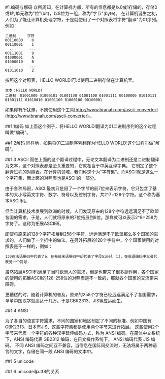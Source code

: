 #1.编码与解码
  众所周知，在计算机内部，所有的信息都是以0或1存储的，存储0或1的单元称为"位"(bit)，以8位为一组，称为"字节"(byte)。
在计算机诞生之初，人们为了能让计算机处理字符，于是就使用了一个对照表将字符"翻译"为01序列。例如：

```
二进制     字符
00110000    0
00110001    1
  ...      ... 
00111001    9
01000001    A
01000010    B
  ...      ...
01011010    Z
```

按照这个对照表，HELLO WORLD!可以使用二进制存储在计算机里。

```
文本：HELLO WORLD!
二进制：01001000 01000101 01001100 01001100 01001111 00100000 01010111 01001111 01010010 01001100 01000100 00100001
```

如果你有所犹豫，不妨使用这个工具[http://www.branah.com/ascii-converter](http://www.branah.com/ascii-converter)。

##1.1编码
  如上面这个例子，将HELLO WORLD!翻译为01二进制序列的这个过程叫做"编码"。

##1.2解码
  同样地，如果将01二进制序列翻译为HELLO WORLD!这个过程叫做"解码"。
  
##1.3 ASCII
  而在上面的这个翻译过程中，无论文本翻译为二进制还是二进制翻译为文本，这个对照表都是至关重要的，它就相当于中英互译字典。
它制定了整个翻译过程的对照表。在计算机领域，我们称这个为"字符集"。而ASCII就是这么一个字符集，而上面的对照表也是ASCII的一部分。

  由于各种局限，ASCII最初只是用了一个字节的前7位来表示字符，它只包含了基本的大小写英文字符、数字、符号以及控制字符，共2^7=128个字符。这个称为基本ASCII码。
  
  但当计算机技术发展到欧洲的时候，人们发现原来的128个字符远远满足不了欧盟各国的需求，于是，人们就将原来的7位拓展到8位。那样就可以表示2^8=258为字符了。这称为拓展ASCII码。
  
  即使将原来的128个字符拓展到258个字符，远远满足不了欧盟那么多个国家的需求的，人们做了一个折中的做法。在另外拓展的128个字符中，个个国家使用的对照表是不一样的，例如：
  
```
130在法语编码中代表了é，在希伯来语编码中却代表了字母Gimel (ג)，在俄语编码中又会代表另一个符号.
```
  
  虽然拓展ASCII码满足了当时欧洲人的需求，但是也带来了很多副作用，各个国家的使用的拓展ASCII的128-258位的对照表是不一致的，那就各个国家的交流带来障碍。
    
  更糟糕的时，随着计算机的普及，原来的258个字符已经远远满足不了各国需求，单单中国汉字就高达十几万。于是GBK2313、JIS等应运而生。
  
##1.4 ANSI

  为了各自的语言字符需求，不同的国家和地区制定了不同的标准、例如中国有GBK2313、日本有JIS、这些字符集都是使用两个字节来进行拓展。
这些使用2个字节来代表一个字符的各种汉字延伸编码方式，称为 ANSI 编码。在简体中文系统下，ANSI 编码代表 GB2312 编码，在日文操作系统下，
ANSI 编码代表 JIS 编码。 不同 ANSI 编码之间互不兼容，当信息在国际间交流时，无法将属于两种语言的文字，存储在同一段 ANSI 编码的文本中。 
  
##1.5 unicode

  

##1.6 unicode与utf8的关系
  

  
